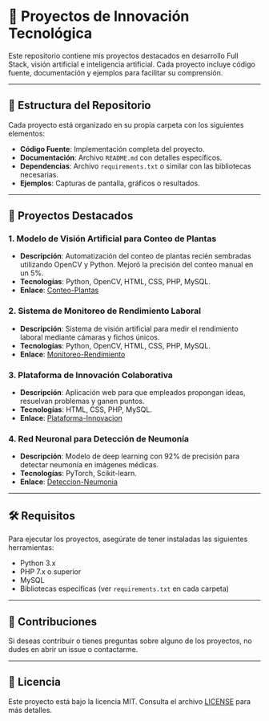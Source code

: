 # 🚀 Proyectos de Innovación Tecnológica

Este repositorio contiene mis proyectos destacados en desarrollo Full Stack, visión artificial e inteligencia artificial. Cada proyecto incluye código fuente, documentación y ejemplos para facilitar su comprensión.

---

## 📂 Estructura del Repositorio

Cada proyecto está organizado en su propia carpeta con los siguientes elementos:

- **Código Fuente**: Implementación completa del proyecto.
- **Documentación**: Archivo `README.md` con detalles específicos.
- **Dependencias**: Archivo `requirements.txt` o similar con las bibliotecas necesarias.
- **Ejemplos**: Capturas de pantalla, gráficos o resultados.

---

## 🌟 Proyectos Destacados

### 1. **Modelo de Visión Artificial para Conteo de Plantas**
- **Descripción**: Automatización del conteo de plantas recién sembradas utilizando OpenCV y Python. Mejoró la precisión del conteo manual en un 5%.
- **Tecnologías**: Python, OpenCV, HTML, CSS, PHP, MySQL.
- **Enlace**: [Conteo-Plantas](Conteo-Plantas)

### 2. **Sistema de Monitoreo de Rendimiento Laboral**
- **Descripción**: Sistema de visión artificial para medir el rendimiento laboral mediante cámaras y fichos únicos.
- **Tecnologías**: Python, OpenCV, HTML, CSS, PHP, MySQL.
- **Enlace**: [Monitoreo-Rendimiento](Monitoreo-Rendimiento)

### 3. **Plataforma de Innovación Colaborativa**
- **Descripción**: Aplicación web para que empleados propongan ideas, resuelvan problemas y ganen puntos.
- **Tecnologías**: HTML, CSS, PHP, MySQL.
- **Enlace**: [Plataforma-Innovacion](Plataforma-Innovacion)

### 4. **Red Neuronal para Detección de Neumonía**
- **Descripción**: Modelo de deep learning con 92% de precisión para detectar neumonía en imágenes médicas.
- **Tecnologías**: PyTorch, Scikit-learn.
- **Enlace**: [Deteccion-Neumonia](Deteccion-Neumonia)

---

## 🛠️ Requisitos

Para ejecutar los proyectos, asegúrate de tener instaladas las siguientes herramientas:

- Python 3.x
- PHP 7.x o superior
- MySQL
- Bibliotecas específicas (ver `requirements.txt` en cada carpeta)

---

## 🤝 Contribuciones

Si deseas contribuir o tienes preguntas sobre alguno de los proyectos, no dudes en abrir un issue o contactarme.

---

## 📄 Licencia

Este proyecto está bajo la licencia MIT. Consulta el archivo [LICENSE](LICENSE) para más detalles.
